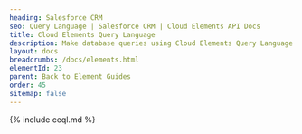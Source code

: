 ```yaml
---
heading: Salesforce CRM
seo: Query Language | Salesforce CRM | Cloud Elements API Docs
title: Cloud Elements Query Language
description: Make database queries using Cloud Elements Query Language.
layout: docs
breadcrumbs: /docs/elements.html
elementId: 23
parent: Back to Element Guides
order: 45
sitemap: false
---
```


{% include ceql.md %}
